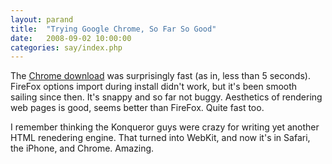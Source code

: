 ```yaml
---
layout: parand
title:  "Trying Google Chrome, So Far So Good"
date:   2008-09-02 10:00:00
categories: say/index.php
---
```

The [Chrome download](http://google.com/chrome) was surprisingly fast \(as in, less than 5 seconds\). FireFox options import during install didn't work, but it's been smooth sailing since then. It's snappy and so far not buggy. Aesthetics of rendering web pages is good, seems better than FireFox. Quite fast too.

I remember thinking the Konqueror guys were crazy for writing yet another HTML renedering engine. That turned into WebKit, and now it's in Safari, the iPhone, and Chrome. Amazing.
